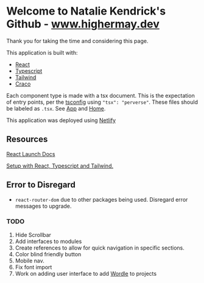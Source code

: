 # Welcome to Natalie Kendrick's Github - www.highermay.dev 

Thank you for taking the time and considering this page.

This application is built with:
- [React](./REACT_README.md)
- [Typescript](https://www.typescriptlang.org/)
- [Tailwind](https://tailwindui.com/documentation)
- [Craco](https://www.npmjs.com/package/@craco/craco)

Each component type is made with a tsx document.
This is the expectation of entry points, per the [tsconfig](https://www.typescriptlang.org/tsconfig#jsx) using `"tsx": "perverse"`. These files should be labeled as `.tsx`. See [App](./src/App.tsx) and [Home](./src/Components/Home.jsx).

This application was deployed using [Netlify](https://docs.netlify.com/)

## Resources

[React Launch Docs](./REACT_README.md)

[Setup with React, Typescript and Tailwind.](https://dev.to/0xkoji/setup-reactjs-typescript-with-tailwind-css-2k0i)

## Error to Disregard

- `react-router-dom` due to other packages being used. Disregard error messages to upgrade.

### TODO

1. Hide Scrollbar
2. Add interfaces to modules
3. Create references to allow for quick navigation in specific sections.
4. Color blind friendly button
5. Mobile nav.
6. Fix font import
7. Work on adding user interface to add [Wordle](https://github.com/listenToRipley/wordle) to projects
